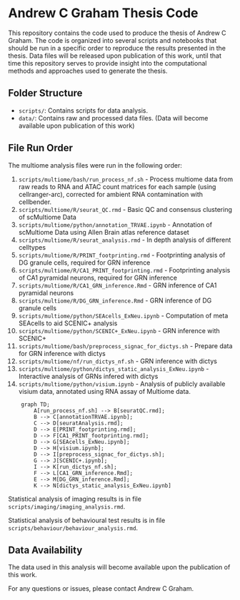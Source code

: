 # Andrew C Graham Thesis Code

This repository contains the code used to produce the thesis of Andrew C Graham. The code is organized into several scripts and notebooks that should be run in a specific order to reproduce the results presented in the thesis. Data files will be released upon publication of this work, until that time this repository serves to provide insight into the computational methods and approaches used to generate the thesis.

## Folder Structure

- `scripts/`: Contains scripts for data analysis.
- `data/`: Contains raw and processed data files. (Data will become available upon publication of this work)

## File Run Order

The multiome analysis files were run in the following order:

1. `scripts/multiome/bash/run_process_nf.sh` - Process multiome data from raw reads to RNA and ATAC count matrices for each sample (using cellranger-arc), corrected for ambient RNA contamination with cellbender.
2. `scripts/multiome/R/seurat_QC.rmd` - Basic QC and consensus clustering of scMultiome Data
3. `scripts/multiome/python/annotation_TRVAE.ipynb` - Annotation of scMultiome Data using Allen Brain atlas reference dataset
4. `scripts/multiome/R/seurat_analysis.rmd` - In depth analysis of different celltypes
5. `scripts/multiome/R/PRINT_footprinting.rmd` - Footprinting analysis of DG granule cells, required for GRN inference
6. `scripts/multiome/R/CA1_PRINT_footprinting.rmd` - Footprinting analysis of CA1 pyramidal neurons, required for GRN inference
7. `scripts/multiome/R/CA1_GRN_inference.Rmd` - GRN inference of CA1 pyramidal neurons
8. `scripts/multiome/R/DG_GRN_inference.Rmd` - GRN inference of DG granule cells
9. `scripts/multiome/python/SEAcells_ExNeu.ipynb` - Computation of meta SEAcells to aid SCENIC+ analysis
10. `scripts/multiome/python/SCENIC+_ExNeu.ipynb` - GRN inference with SCENIC+
11. `scripts/multiome/bash/preprocess_signac_for_dictys.sh` - Prepare data for GRN inference with dictys
12. `scripts/multiome/nf/run_dictys_nf.sh` - GRN inference with dictys
13. `scripts/multiome/python/dictys_static_analysis_ExNeu.ipynb` - Interactive analysis of GRNs infered with dictys
13. `scripts/multiome/python/visium.ipynb` - Analysis of publicly available visium data, annotated using RNA assay of Multiome data.

```mermaid
    graph TD;
        A[run_process_nf.sh] --> B[seuratQC.rmd];
        B --> C[annotationTRVAE.ipynb];
        C --> D[seuratAnalysis.rmd];
        D --> E[PRINT_footprinting.rmd];
        D --> F[CA1_PRINT_footprinting.rmd];
        D --> G[SEAcells_ExNeu.ipynb];
        D --> H[visium.ipynb];
        D --> I[preprocess_signac_for_dictys.sh];
        G --> J[SCENIC+.ipynb];
        I --> K[run_dictys_nf.sh];
        F --> L[CA1_GRN_inference.Rmd];
        E --> M[DG_GRN_inference.Rmd];
        K --> N[dictys_static_analysis_ExNeu.ipynb]
```

Statistical analysis of imaging results is in file `scripts/imaging/imaging_analysis.rmd`.

Statistical analysis of behavioural test results is in file `scripts/behaviour/behaviour_analysis.rmd`.

## Data Availability

The data used in this analysis will become available upon the publication of this work. 

For any questions or issues, please contact Andrew C Graham.
